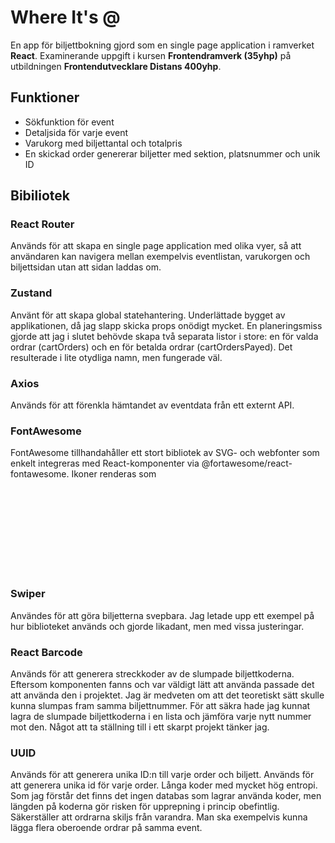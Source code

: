 # Where It's @

En app för biljettbokning gjord som en single page application i ramverket **React**. Examinerande uppgift i kursen **Frontendramverk (35yhp)** på utbildningen **Frontendutvecklare Distans 400yhp**.

## Funktioner
- Sökfunktion för event
- Detaljsida för varje event
- Varukorg med biljettantal och totalpris
- En skickad order genererar biljetter med sektion, platsnummer och unik ID

## Bibiliotek

### React Router
Används för att skapa en single page application med olika vyer, så att användaren kan navigera mellan exempelvis eventlistan, varukorgen och biljettsidan utan att sidan laddas om.

### Zustand
Använt för att skapa global statehantering. Underlättade bygget av applikationen, då jag slapp skicka props onödigt mycket. En planeringsmiss gjorde att jag i slutet behövde skapa två separata listor i store: en för valda ordrar (cartOrders) och en för betalda ordrar (cartOrdersPayed). Det resulterade i lite otydliga namn, men fungerade väl.

### Axios
Används för att förenkla hämtandet av eventdata från ett externt API.

### FontAwesome
FontAwesome tillhandahåller ett stort bibliotek av SVG- och webfonter som enkelt integreras med React-komponenter via @fortawesome/react-fontawesome. Ikoner renderas som <svg>-element, vilket gör dem skalbara och stilbara med CSS. Jag använde biblioteket för att hämta förstorningsglaset till sökfunktionen. Jag började titta på att använda biblioteket för att animera vissa delar av logotypen, men upptäckte att det kostade mer än det smakade. Bra att veta dock, vad man kan använda biblioteket till. Verkar mycket kraftfullt.

### Swiper
Användes för att göra biljetterna svepbara. Jag letade upp ett exempel på hur biblioteket används och gjorde likadant, men med vissa justeringar. 

### React Barcode
Används för att generera streckkoder av de slumpade biljettkoderna. Eftersom komponenten fanns och var väldigt lätt att använda passade det att använda den i projektet. Jag är medveten om att det teoretiskt sätt skulle kunna slumpas fram samma biljettnummer. För att säkra hade jag kunnat lagra de slumpade biljettkoderna i en lista och jämföra varje nytt nummer mot den. Något att ta ställning till i ett skarpt projekt tänker jag.

### UUID
Används för att generera unika ID:n till varje order och biljett. Används för att generera unika id för varje order. Långa koder med mycket hög entropi. Som jag förstår det finns det ingen databas som lagrar använda koder, men längden på koderna gör risken för upprepning i princip obefintlig. Säkerställer att ordrarna skiljs från varandra. Man ska exempelvis kunna lägga flera oberoende ordrar på samma event.
